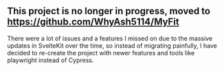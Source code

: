 ## This project is no longer in progress, moved to https://github.com/WhyAsh5114/MyFit
There were a lot of issues and a features I missed on due to the massive updates in SvelteKit over the time, so instead of migrating painfully, I have decided to re-create the project with newer features and tools like playwright instead of Cypress.
